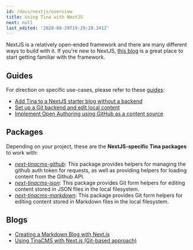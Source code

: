 ```yaml
---
id: /docs/nextjs/overview
title: Using Tina with NextJS
next: null
last_edited: '2020-08-29T19:29:28.341Z'
---
```

NextJS is a relatively open-ended framework and there are many different ways to build with it. If you're new to NextJS, [this blog](/blog/simple-markdown-blog-nextjs) is a great place to start getting familiar with the framework.

## Guides

For direction on specific use-cases, please refer to these [guides](/guides):

* [Add Tina to a NextJS starter blog without a backend](/guides/nextjs/adding-tina/overview)
* [Set up a Git backend and edit local content](/guides/nextjs/git-based/getting-started)
* [Implement Open Authoring using GitHub as a content source](/guides/nextjs/github-open-authoring/initial-setup)

## Packages

Depending on your project, these are the **NextJS-specific Tina packages** to work with:

* _[next-tinacms-github](https://github.com/tinacms/tinacms/tree/master/packages/next-tinacms-github)_: This package provides helpers for managing the github auth token for requests, as well as providing helpers for loading content from the Github API.
* _[next-tinacms-json](https://github.com/tinacms/tinacms/tree/master/packages/next-tinacms-json)_: This package provides Git form helpers for editing content stored in JSON files in the local filesystem.
* _[next-tinacms-markdown](https://github.com/tinacms/tinacms/tree/master/packages/next-tinacms-markdown)_: This package provides Git form helpers for editing content stored in Markdown files in the local filesystem.

## Blogs

* [Creating a Markdown Blog with Next.js](/blog/simple-markdown-blog-nextjs)
* [Using TinaCMS with Next.js (Git-based approach)](/blog/using-tinacms-with-nextjs)